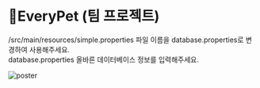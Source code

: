 # 🐶EveryPet (팀 프로젝트)
/src/main/resources/simple.properties 파일 이름을 database.properties로 변경하여 사용해주세요. </br>
database.properties 올바른 데이터베이스 정보를 입력해주세요.

![poster](https://encrypted-tbn0.gstatic.com/images?q=tbn:ANd9GcSihpF4j0Z3ZteB9PjnsvGnXUUickvOrfdBZQ&usqp=CAU)
